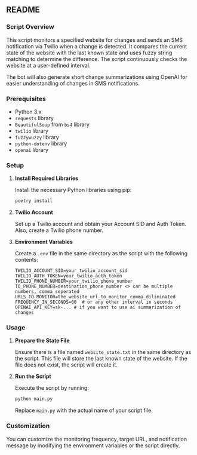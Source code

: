 ## README

### Script Overview

This script monitors a specified website for changes and sends an SMS notification via Twilio when a change is detected. It compares the current state of the website with the last known state and uses fuzzy string matching to determine the difference. The script continuously checks the website at a user-defined interval.

The bot will also generate short change summarizations using OpenAI for easier understanding of changes in SMS notifications.

### Prerequisites

- Python 3.x
- `requests` library
- `BeautifulSoup` from `bs4` library
- `twilio` library
- `fuzzywuzzy` library
- `python-dotenv` library
- `openai` library

### Setup

1. **Install Required Libraries**

   Install the necessary Python libraries using pip:

   ```bash
   poetry install
   ```

2. **Twilio Account**

   Set up a Twilio account and obtain your Account SID and Auth Token. Also, create a Twilio phone number.

3. **Environment Variables**

   Create a `.env` file in the same directory as the script with the following contents:

   ```env
   TWILIO_ACCOUNT_SID=your_twilio_account_sid
   TWILIO_AUTH_TOKEN=your_twilio_auth_token
   TWILIO_PHONE_NUMBER=your_twilio_phone_number
   TO_PHONE_NUMBER=destination_phone_number <> can be multiple numbers, comma seperated
   URLS_TO_MONITOR=the_website_url_to_monitor_comma_diliminated
   FREQUENCY_IN_SECONDS=60  # or any other interval in seconds
   OPENAI_API_KEY=sk-... # if you want to use ai summarization of changes
   ```

### Usage

1. **Prepare the State File**

   Ensure there is a file named `website_state.txt` in the same directory as the script. This file will store the last known state of the website. If the file does not exist, the script will create it.

2. **Run the Script**

   Execute the script by running:

   ```bash
   python main.py
   ```

   Replace `main.py` with the actual name of your script file.

### Customization

You can customize the monitoring frequency, target URL, and notification message by modifying the environment variables or the script directly.